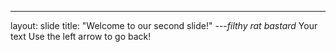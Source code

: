 
---
layout: slide
title: "Welcome to our second slide!"
---_filthy rat bastard_
Your text
Use the left arrow to go back!
